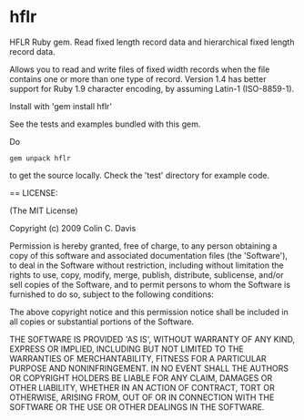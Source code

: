 # hflr
HFLR Ruby gem. Read fixed length record data and hierarchical fixed length record data.

Allows you to read and write files of fixed width records when the file contains one or more
than one type of record. Version 1.4 has better support for Ruby 1.9 character encoding, by
assuming Latin-1 (ISO-8859-1).

Install with 'gem install hflr'


See the tests and examples bundled with this gem.

Do 

	gem unpack hflr
	
to get the source locally.	 Check the 'test' directory for example code.



== LICENSE:

(The MIT License)

Copyright (c) 2009  Colin C. Davis 

Permission is hereby granted, free of charge, to any person obtaining
a copy of this software and associated documentation files (the
'Software'), to deal in the Software without restriction, including
without limitation the rights to use, copy, modify, merge, publish,
distribute, sublicense, and/or sell copies of the Software, and to
permit persons to whom the Software is furnished to do so, subject to
the following conditions:

The above copyright notice and this permission notice shall be
included in all copies or substantial portions of the Software.

THE SOFTWARE IS PROVIDED 'AS IS', WITHOUT WARRANTY OF ANY KIND,
EXPRESS OR IMPLIED, INCLUDING BUT NOT LIMITED TO THE WARRANTIES OF
MERCHANTABILITY, FITNESS FOR A PARTICULAR PURPOSE AND NONINFRINGEMENT.
IN NO EVENT SHALL THE AUTHORS OR COPYRIGHT HOLDERS BE LIABLE FOR ANY
CLAIM, DAMAGES OR OTHER LIABILITY, WHETHER IN AN ACTION OF CONTRACT,
TORT OR OTHERWISE, ARISING FROM, OUT OF OR IN CONNECTION WITH THE
SOFTWARE OR THE USE OR OTHER DEALINGS IN THE SOFTWARE.
